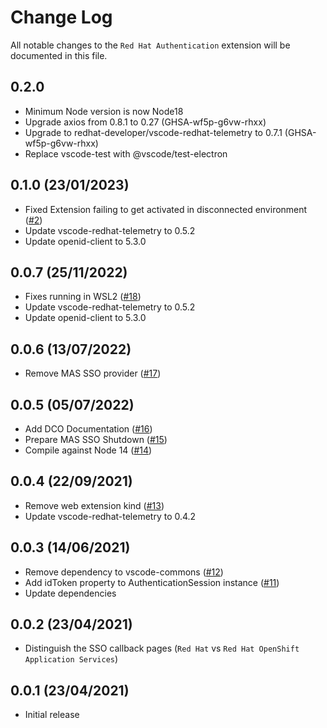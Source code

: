 # Change Log

All notable changes to the `Red Hat Authentication` extension will be documented in this file.

## 0.2.0
- Minimum Node version is now Node18
- Upgrade axios from 0.8.1 to 0.27 (GHSA-wf5p-g6vw-rhxx)
- Upgrade to redhat-developer/vscode-redhat-telemetry to 0.7.1 (GHSA-wf5p-g6vw-rhxx)
- Replace vscode-test with @vscode/test-electron

## 0.1.0 (23/01/2023)
- Fixed Extension failing to get activated in disconnected environment  ([#2](https://github.com/redhat-developer/vscode-redhat-account/issues/22))
- Update vscode-redhat-telemetry to 0.5.2
- Update openid-client to 5.3.0

## 0.0.7 (25/11/2022)
- Fixes running in WSL2 ([#18](https://github.com/redhat-developer/vscode-redhat-account/issues/18))
- Update vscode-redhat-telemetry to 0.5.2
- Update openid-client to 5.3.0

## 0.0.6 (13/07/2022)
- Remove MAS SSO provider ([#17](https://github.com/redhat-developer/vscode-redhat-account/pull/17))

## 0.0.5 (05/07/2022)
- Add DCO Documentation ([#16](https://github.com/redhat-developer/vscode-redhat-account/pull/16))
- Prepare MAS SSO Shutdown ([#15](https://github.com/redhat-developer/vscode-redhat-account/pull/15))
- Compile against Node 14 ([#14](https://github.com/redhat-developer/vscode-redhat-account/pull/14))

## 0.0.4 (22/09/2021)
- Remove web extension kind ([#13](https://github.com/redhat-developer/vscode-redhat-account/pull/13))
- Update vscode-redhat-telemetry to 0.4.2

## 0.0.3 (14/06/2021)
- Remove dependency to vscode-commons ([#12](https://github.com/redhat-developer/vscode-redhat-account/pull/12))
- Add idToken property to AuthenticationSession instance ([#11](https://github.com/redhat-developer/vscode-redhat-account/pull/11))
- Update dependencies

## 0.0.2 (23/04/2021)

- Distinguish the SSO callback pages (`Red Hat` vs `Red Hat OpenShift Application Services`)

## 0.0.1 (23/04/2021)

- Initial release
